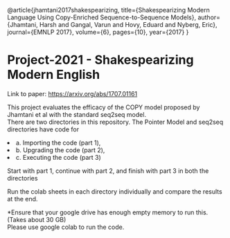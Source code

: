 @article{jhamtani2017shakespearizing,
  title={Shakespearizing Modern Language Using Copy-Enriched Sequence-to-Sequence Models},
  author={Jhamtani, Harsh and Gangal, Varun and Hovy, Eduard and Nyberg, Eric},
  journal={EMNLP 2017},
  volume={6},
  pages={10},
  year={2017}
}
# Project-2021 - Shakespearizing Modern English
Link to paper: https://arxiv.org/abs/1707.01161
<p>This project evaluates the efficacy of the COPY model proposed by Jhamtani et al with the standard seq2seq model.<br>
There are two directories in this repository. The Pointer Model and seq2seq directories have code for <br>
 <list><li>a. Importing the code (part 1),</li>
  <li>b. Upgrading the code (part 2),</li>
  <li>c. Executing the code (part 3)</li></list></p>
 <p>Start with part 1, continue with part 2, and finish with part 3 in both the directories</p>
Run the colab sheets in each directory individually and compare the results at the end.</p>
<p>*Ensure that your google drive has enough empty memory to run this. (Takes about 30 GB)<br>
 Please use google colab to run the code.</p>
